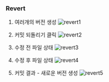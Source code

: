 ### Revert

1. 여러개의 버전 생성
![revert1](https://user-images.githubusercontent.com/26784875/46489095-7ec2f180-c83f-11e8-8acb-e965770aafa7.png)

2. 커밋 되돌리기 클릭
![revert2](https://user-images.githubusercontent.com/26784875/46489098-7f5b8800-c83f-11e8-9aa2-b33fa577c5f8.png)

3. 수정 전 파일 상태
![revert3](https://user-images.githubusercontent.com/26784875/46489100-7f5b8800-c83f-11e8-922d-827cbfe2d349.png)

4. 수정 후 파일 상태
![revert4](https://user-images.githubusercontent.com/26784875/46489101-7f5b8800-c83f-11e8-918f-38983ec61bfe.png)

5. 커밋 결과 - 새로운 버전 생성 
![revert5](https://user-images.githubusercontent.com/26784875/46489102-7ff41e80-c83f-11e8-8d15-ec0333f92497.png)
